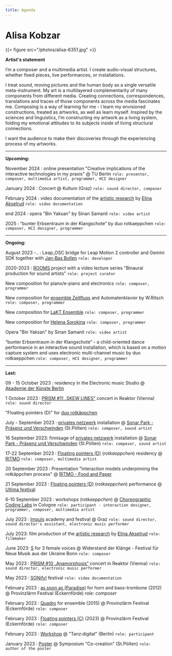 ```yaml
---
title: Agenda
---
```


# Alisa Kobzar 

{{< figure src="/photos/alisa-6351.jpg" >}}

**Artist's statement**

I’m a composer and a multimedia artist. I create audio-visual structures, whether fixed pieces, live performances, or installations. 

I treat sound, moving pictures and the human body as a single versatile meta-instrument. My art is a multilayered complementarity of many components from different media. Creating connections, correspondences, translations and traces of those components across the media fascinates me. 
Composing is a way of learning for me - I learn my envisioned constructions, treated as artworks, as well as learn myself. 
Inspired by the sciences and linguistics, I’m constructing my artwork as a living system, folding my emotional attitudes to its subjects inside of living structural connections. 

I want the audience to make their discoveries through the experiencing process of my artworks.

<hr />

**Upcoming:**

November 2024 : online presentation "Creative implications of the interactive technologies in my praxis" @ TU Berlin `role: presenter, composer, multimedia artist, programmer, HCI designer`

January 2024 : Concert @ Kultum (Graz) `role: sound director, composer`

February 2024 :  video documentation of the [artistic research](https://intertwiningarts.org/) by [Elina Akselrud](https://elinaakselrud.com/) `role: video documentation`

end 2024 : opera "Bin Yaksan" by Sinan Samanli `role: video artist`

2025 : “bunter Erbsentraum in der Klangschote” by duo rotkaeppchen `role: composer, HCI designer, programmer`


<hr />

**Ongoing:**

August 2023 -.. : Leap_OSC bridge for Leap Motion 2 controller and Gemini SDK together with [Jan-Bas Bollen](https://jbbollen.net/) `role: developer`

2020-2023 : [ROOMS](https://roomsua.com/) project with a video lecture series "Binaural production for sound artists" `role: project curator`

New composition for piano/e-piano and electronics `role: composer, programmer`

New composition for [ensemble Zeitfluss](http://www.ensemble-zeitfluss.com/) and Automatenklavier by W.Ritsch `role: composer, programmer`

New composition for [LaKT Ensemble](https://www.laktensemble.com/) `role: composer, programmer`

New composition for [Helena Sorokina](https://www.cantando-admont.com/ensemble/stimmen/helena-sorokina/) `role: composer, programmer`

Opera "Bin Yaksan" by Sinan Samanli `role: video artist`

“bunter Erbsentraum in der Klangschote” - a child-oriented dance performance in an interactive sound installation, which is based on a motion capture system and uses electronic multi-channel music by duo rotkaeppchen `role: composer, HCI designer, programmer`

<hr />

**Last:**

09 - 15 October 2023 : residency in the Electronic music Studio @ [Akademie der Künste Berlin](https://www.adk.de/)

1 October 2023 : [PRISM #11 „SKEW LINES“](https://www.facebook.com/events/258345063833023) concert in Reaktor (Vienna) `role: sound director`

"Floating pointers (D)" for [duo rotkäppchen](https://alisakobzar.github.io/duo-rotkaeppchen/)

July - September 2023 : [privates netzwerk](https://alisakobzar.github.io/installations/privatenetworks/) installation @  [Sonar Park - Präsenz und Verschwinden](https://ima.or.at/de/projekt/sonar_park_23/) (St.Pölten) `role: composer, sound artist`


16 September 2023: finnisage of [privates netzwerk](https://alisakobzar.github.io/installations/privatenetworks/) installation @  [Sonar Park - Präsenz und Verschwinden](https://ima.or.at/de/projekt/sonar_park_23/) (St.Pölten) `role: composer, sound artist`

17-22 September 2023 : [Floating pointers (D)](https://www.uio.no/ritmo/english/news-and-events/events/artistic-performances/2023/floating-pointers/index.html) (*rotkaeppchen*) residency @ [RITMO](https://www.uio.no/ritmo/english/) `role: composer, multimedia artist`

20 September 2023 : Presentation "Interaction models underpinning the rotkäppchen process"  @ [RITMO - Food and Paper](https://www.uio.no/ritmo/english/news-and-events/events/food-and-paper/2023/alisa-kobzar/index.html) 

21 September 2023 : [Floating pointers (D)](https://www.uio.no/ritmo/english/news-and-events/events/artistic-performances/2023/floating-pointers/index.html) (*rotkaeppchen*) performance @ [Ultima festival](https://www.ultima.no/en/floating-pointers-2)

6-10 September 2023 : workshops (*rotkaeppchen*) @ [Choreographic Coding Labs](https://choreographiccoding.org/#/) in Cologne `role: participant - interaction designer, programmer, composer, multimedia artist`

July 2023 : [Impuls](https://www.impuls.cc/) academy and festival @ Graz `role: sound director, sound director's assistant, electronic music performer`

July 2023: film production of the [artistic research](https://intertwiningarts.org/) by [Elina Akselrud](https://elinaakselrud.com/) `role: filmmaker`

June 2023: [S](https://www.bonn.de/veranstaltungskalender/veranstaltungen/hauptkalender/extern/Festival-fuer-Neue-Musik-aus-der-Ukraine-6.Filmvorfuehrung.php) for 3 female voices @ Widerstand der Klänge - Festival für Neue Musik aus der Ukraine Bonn `role: composer`

May 2023 : [PRISM #10 „Anamorphosis“](https://www.reaktor.art/programm/airborne-extended) concert in Reaktor (Vienna) `role: sound director, electronic music performer`

May 2023 : [SONify!](https://sonify.at/) festival `role: video documentation`

February 2023 : [as soon as (Paradise)](https://alisakobzar.github.io/acoustic/assoonasparadise/) for horn and bass-trombone (2012) @ Provinzlärm Festival (Eckernförde) *role: composer*

February 2023 : [Quadro](https://alisakobzar.github.io/acoustic/quadro/) for ensemble (2015) @ Provinzlärm Festival (Eckernförde) `role: composer`

February 2023 : [Floating pointers (C)](https://alisakobzar.github.io/duo-rotkaeppchen/floatingpointersabc/) (2023) @ Provinzlärm Festival (Eckernförde) `role: composer`

February 2023 : [Workshop](https://www.facebook.com/events/817990879254899/?paipv=0&eav=AfYfVLF7D-KJVZMRScmJLrV42rcUoi_kfbSzoI-aeht9HGCizA86QB9GP789D3RExCI&_rdr)  @ "Tanz:digital" (Berlin) `role: participant`

January 2023 : [Poster](https://drive.google.com/file/d/1t02Ne2klwMuecEiia4Wm3UqLn4ShcUte/view) @ Symposium "Co-creation" (St.Pölten) `role: author of the poster`



